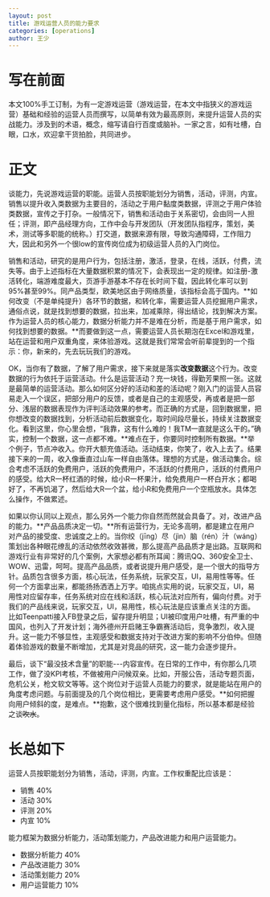 ```yaml
---
layout: post
title: 游戏运营人员的能力要求
categories: [operations]
author: 王少
---
```


# 写在前面

本文100%手工订制，为有一定游戏运营（游戏运营，在本文中指狭义的游戏运营）基础和经验的运营人员而撰写，以简单有效为最高原则，来提升运营人员的实战能力。涉及到的术语，概念，缩写请自行百度或脑补。一家之言，如有吐槽，白眼，口水，欢迎拿干货拍脸，共同进步。

# 正文

谈能力，先说游戏运营的职能。运营人员按职能划分为销售，活动，评测，内宣。销售以提升收入类数据为主要目的，活动之于用户黏度类数据，评测之于用户体验类数据，宣传之于打杂。一般情况下，销售和活动由于关系密切，会由同一人担任；评测，即产品经理方向，工作中会与开发团队（开发团队指程序，策划，美术，测试等多职能的统称。）打交道，数据来源有限，导致沟通障碍，工作阻力大，因此和另外一个很low的宣传岗位成为初级运营人员的入门岗位。

销售和活动，研究的是用户行为，包括注册，激活，登录，在线，活跃，付费，流失等。由于上述指标在大量数据积累的情况下，会表现出一定的规律。如注册-激活转化，端游难度最大，页游手游基本不存在长时间下载，因此转化率可以到95%甚至99%。同产品类型，欧美地区由于网络质量，该指标会高于国内。**如何改变（不是单纯提升）各环节的数据，和转化率，需要运营人员挖掘用户需求，通俗点说，就是找到想要的数据，拉出来，加减乘除，得出结论，找到解决方案。作为运营人员的核心能力，数据分析能力并不是难在分析，而是基于用户需求，如何找到想要的数据。**而要做到这一点，需要运营人员长期泡在Excel和游戏里，站在运营和用户双重角度，来体验游戏。这就是我们常常会听前辈提到的一个指示：你，新来的，先去玩玩我们的游戏。

OK，当你有了数据，了解了用户需求，接下来就是落实**改变数据**这个行为。改变数据的行为依托于运营活动。什么是运营活动？充一块钱，得勤芳果照一张。这就是最简单的运营活动。那么如何区分好的活动和差的活动呢？刚入门的运营人员容易走入一个误区，把部分用户的反馈，或者是自己的主观感受，再或者是把一部分、浅层的数据表现作为评判活动效果的参考。而正确的方式是，回到数据里，把你想改变的数据找到，分析活动前后数据变化，取时间段尽量长，持续关注数据变化。看到这里，你心里会想，“我靠，这有什么难的！我TM一直就是这么干的。”确实，控制一个数据，这一点都不难。**难点在于，你要同时控制所有数据。**举个例子，节点冲收入。你开大额充值活动。活动结束，你笑了，收入上去了。结果接下来的一周，收入像垂直过山车一样自由落体。理想的方式是，做活动集合。综合考虑不活跃的免费用户，活跃的免费用户，不活跃的付费用户，活跃的付费用户的感受。给大R一杯红酒的时候，给小R一杯果汁，给免费用户一杯白开水；都喝好了，不再饥渴了，然后给大R一个盆，给小R和免费用户一个空瓶放水。具体怎么操作，不做累述。

如果以你认同以上观点，那么另外一个能力你自然而然就会具备了。对，改进产品的能力。**产品品质决定一切。**所有运营行为，无论多高明，都是建立在用户对产品的接受度、忠诚度之上的。当你绞（jīng）尽（jìn）脑（rén）汁（wáng）策划出各种眼花缭乱的活动依然收效甚微，那么提高产品品质才是出路。互联网和游戏行业有非常好的几个案例，大家想必都有所耳闻：腾讯QQ、360安全卫士、WOW、迅雷，呵呵。提高产品品质，或者说提升用户感受，是一个很大的指导方针。品质包含很多方面，核心玩法，任务系统，玩家交互，UI，易用性等等。任何一个方面拿出来，都能扬扬洒洒上万字。咱挑点实用的说，玩家交互，UI，易用性对应留存率，任务系统对应在线和活跃，核心玩法对应所有，偏向付费。对于我们的产品线来说，玩家交互，UI，易用性，核心玩法是应该重点关注的方面。比如Teenpatti接入FB登录之后，留存提升明显；UI被印度用户吐槽，有严重的中国风，也列入了开发计划；海外德州开启赌王争霸赛活动后，竞争激烈，收入提升。这一能力不够显性，主观感受和数据支持对于改进方案的影响不分伯仲。但随着体验游戏的数量不断增加，尤其是对竞品的研究，这一能力会逐步提升。

最后，谈下“最没技术含量”的职能---内容宣传。在日常的工作中，有你那么几项工作，做了没KPI考核，不做被用户问候双亲。比如，开服公告，活动专题页面，危机公关，枪文软文等等。这个岗位对于运营人员能力的要求，就是能站在用户的角度考虑问题。与前面提及的几个岗位相比，更需要考虑用户感受。**如何把握向用户倾斜的度，是难点。**抱歉，这个很难找到量化指标，所以基本都是经验之谈~~吹水~~。


# 长总如下

运营人员按职能划分为销售，活动，评测，内宣。工作权重配比应该是：

* 销售 40%
* 活动 30%
* 评测 20%
* 内宣 10%
 
能力框架为数据分析能力，活动策划能力，产品改进能力和用户运营能力。

* 数据分析能力 40%
* 产品改进能力 30%
* 活动策划能力 20%
* 用户运营能力 10%
